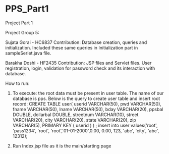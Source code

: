 # PPS_Part1
Project Part 1

Project Group 5:

Sujata Gorai - HC6837
Contribution: Database creation, queries and initialization. Included these same queries in Initialization part in sampleSerlet.java file.

Barakha Doshi - HF2435
Contribution: JSP files and Servlet files. User registration, login, validation for password check and its interaction with database. 

How to run:

1.	To execute: the root data must be present in user table. The name of our database is pps. Below is the query to create user table and insert root record:
CREATE TABLE user(
userid VARCHAR(50),
pwd VARCHAR(50),
fname VARCHAR(50),
lname VARCHAR(50),
bday VARCHAR(20),
ppsbal DOUBLE,
dollarbal DOUBLE,
streetnum VARCHAR(10),
street VARCHAR(20),
city VARCHAR(20),
state VARCHAR(20),
zip VARCHAR(5),
PRIMARY KEY ( userid )
) ;
insert into user values('root', 'pass1234', 'root', 'root','01-01-2000',0.00, 0.00, 123, 'abc', 'city', 'abc', 12312);

2.	Run Index.jsp file as it is the main/starting page
